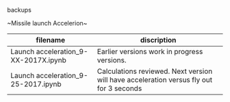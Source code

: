 backups

~Missile launch Accelerion~

| filename | discription |
|----------|-------------|
| Launch acceleration_9-XX-2017X.ipynb | Earlier versions work in progress versions. | 
| Launch acceleration_9-25-2017.ipynb | Calculations reviewed.  Next version will have acceleration versus fly out for 3 seconds |
